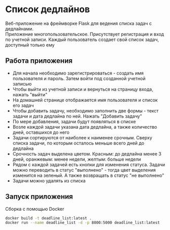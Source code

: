 # Список дедлайнов

Веб-приложение на фреймворке Flask для ведения списка задач с дедлайнами.\
Приложение многопользовательское. Присутствует регистрация и вход по учетной записи. Каждый пользователь создает свой список задач, доступный только ему

## Работа приложения
- Для начала необходимо зарегистрироваться - создать имя пользователя и пароль. Затем войти под созданной учетной записью
- Чтобы выйти из учетной записи и вернуться на страницу входа, нажать "выйти"
- На домашней странице отображается имя пользователя и список его задач
- Чтобы добавить задачу, необходимо заполнить две формы - текст задачи и дата дедлайна по ней. Нажать "Добавить задачу"
- По мере добавления, задачи будут появляться в списке 
- Возле каждой задачи указана дата дедлайна, а также количество дней, оставшихся до него
- Задачи сортируются от наиболее к наименее срочным. Сверху списка задачи, по которым осталось меньше всего дней до дедлайна
- Срочность задач выделена цветом. Красным: до дедлайна менее 3 дней, оранжевым: менее недели, желтым: больше недели
- Рядом с каждой задачей есть кнопки для изменения статуса. Задачи можно переводить в статус "выполнено" - тогда цвет выделения изменится на зеленый. А также возвращать в статус "не выполнено"
- Задачи можно удалять из списка

## Запуск приложения
Сборка с помощью Docker
```bash
docker build -t deadline_list:latest .
docker run --name deadline_list -d -p 8000:5000 deadline_list:latest
```